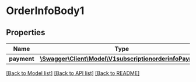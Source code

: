 # OrderInfoBody1

## Properties
Name | Type | Description | Notes
------------ | ------------- | ------------- | -------------
**payment** | [**\Swagger\Client\Model\V1subscriptionorderinfoPayment**](V1subscriptionorderinfoPayment.md) |  | 

[[Back to Model list]](../../README.md#documentation-for-models) [[Back to API list]](../../README.md#documentation-for-api-endpoints) [[Back to README]](../../README.md)

